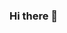 ### Hi there 👋

<!--
**lakmal-ya/lakmal-ya** is a ✨ _special_ ✨ repository because its `README.md` (this file) appears on your GitHub profile.

Here are some ideas to get you started:

    👀 I’m currently interested in DevOps Engineering
    📚 I’m currently learning Python, Terraform, Docker & AWS
    💕 I’m looking to collaborate on anything & everything to do with DevOps!
    📬 How to reach me: dulanjanalakmal@gmail.com
    🚺 Pronouns: he/him
    💙 Thank you for reading my bio! Follow me with the links below & let's collaborate!
-->
